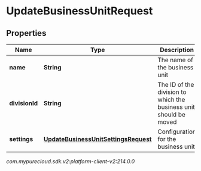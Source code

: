 # UpdateBusinessUnitRequest


## Properties

| Name | Type | Description | Notes |
| ------------ | ------------- | ------------- | ------------- |
| **name** | **String** | The name of the business unit |  [optional] |
| **divisionId** | **String** | The ID of the division to which the business unit should be moved |  [optional] |
| **settings** | [**UpdateBusinessUnitSettingsRequest**](UpdateBusinessUnitSettingsRequest) | Configuration for the business unit |  [optional] |




_com.mypurecloud.sdk.v2:platform-client-v2:214.0.0_
